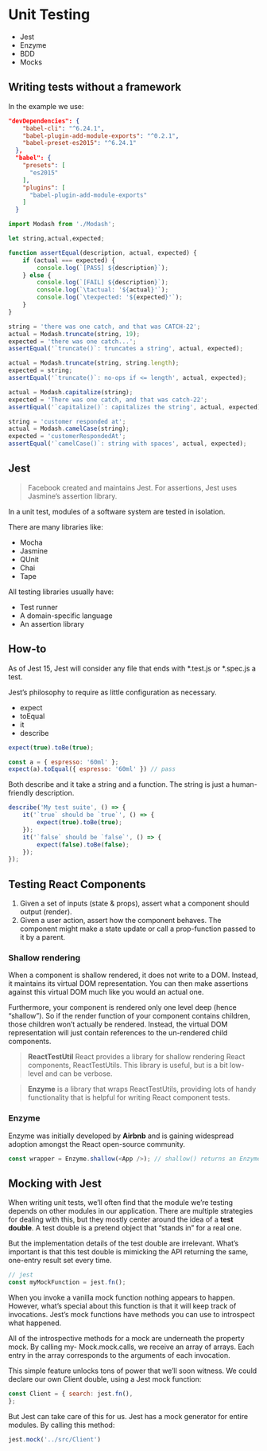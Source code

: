 # Unit Testing

+ Jest
+ Enzyme
+ BDD
+ Mocks

## Writing tests without a framework

In the example we use:

```json
"devDependencies": {
    "babel-cli": "^6.24.1",
    "babel-plugin-add-module-exports": "^0.2.1",
    "babel-preset-es2015": "^6.24.1"
  },
  "babel": {
    "presets": [
      "es2015"
    ],
    "plugins": [
      "babel-plugin-add-module-exports"
    ]
  }
```

```js
import Modash from './Modash';

let string,actual,expected;

function assertEqual(description, actual, expected) {
    if (actual === expected) {
        console.log(`[PASS] ${description}`);
    } else {
        console.log(`[FAIL] ${description}`);
        console.log(`\tactual: '${actual}'`);
        console.log(`\texpected: '${expected}'`);
    }
}

string = 'there was one catch, and that was CATCH-22';
actual = Modash.truncate(string, 19);
expected = 'there was one catch...';
assertEqual('`truncate()`: truncates a string', actual, expected);

actual = Modash.truncate(string, string.length);
expected = string;
assertEqual('`truncate()`: no-ops if <= length', actual, expected);

actual = Modash.capitalize(string);
expected = 'There was one catch, and that was catch-22';
assertEqual('`capitalize()`: capitalizes the string', actual, expected);

string = 'customer responded at';
actual = Modash.camelCase(string);
expected = 'customerRespondedAt';
assertEqual('`camelCase()`: string with spaces', actual, expected);

```

## Jest

> Facebook created and maintains Jest. For assertions, Jest uses Jasmine’s assertion library.

In a unit test, modules of a software system are tested in isolation.

There are many libraries like:

+ Mocha
+ Jasmine
+ QUnit
+ Chai
+ Tape

All testing libraries usually have:

+ Test runner
+ A domain-specific language
+ An assertion library

## How-to

As of Jest 15, Jest will consider any file that ends with *.test.js or *.spec.js a test.

Jest’s philosophy to require as little configuration as necessary.

+ expect
+ toEqual
+ it
+ describe

```js
expect(true).toBe(true);

const a = { espresso: '60ml' };
expect(a).toEqual({ espresso: '60ml' }) // pass
```

Both describe and it take a string and a function. The string is just a human-friendly description.

```js
describe('My test suite', () => {
    it('`true` should be `true`', () => {
        expect(true).toBe(true);
    });
    it('`false` should be `false`', () => {
        expect(false).toBe(false);
    });
});
```

## Testing React Components

1. Given a set of inputs (state & props), assert what a component should output (render).
2. Given a user action, assert how the component behaves. The component might make a state update or call a prop-function passed to it by a parent.

### Shallow rendering

When a component is shallow rendered, it does not write to a DOM. Instead, it maintains its virtual DOM representation. You can then make assertions against this virtual DOM much like you would an actual one.

Furthermore, your component is rendered only one level deep (hence “shallow”). So if the render function of your component contains children, those children won’t actually be rendered. Instead, the virtual DOM representation will just contain references to the un-rendered child components.

> **ReactTestUtil** React provides a library for shallow rendering React components, ReactTestUtils. This library is useful, but is a bit low-level and can be verbose.

> **Enzyme** is a library that wraps ReactTestUtils, providing lots of handy functionality that is helpful for writing React component tests.

### Enzyme

Enzyme was initially developed by **Airbnb** and is gaining widespread adoption amongst the React open-source community.

```js
const wrapper = Enzyme.shallow(<App />); // shallow() returns an EnzymeWrapper object.
```

## Mocking with Jest

When writing unit tests, we’ll often find that the module we’re testing depends on other modules in our application. There are multiple strategies for dealing with this, but they mostly center around the idea of a **test double**. A test double is a pretend object that “stands in” for a real one.

But the implementation details of the test double are irrelevant. What’s important is that this test double is mimicking the API returning the same, one-entry result set every time.

```js
// jest
const myMockFunction = jest.fn();
```

When you invoke a vanilla mock function nothing appears to happen. However, what’s special about this function is that it will keep track of invocations. Jest’s mock functions have methods you can use to introspect what happened.

All of the introspective methods for a mock are underneath the property mock. By calling my- Mock.mock.calls, we receive an array of arrays. Each entry in the array corresponds to the arguments of each invocation.

This simple feature unlocks tons of power that we’ll soon witness. We could declare our own Client double, using a Jest mock function:

```js
const Client = { search: jest.fn(),
};
```

But Jest can take care of this for us. Jest has a mock generator for entire modules. By calling this method:

```js
jest.mock('../src/Client')
```